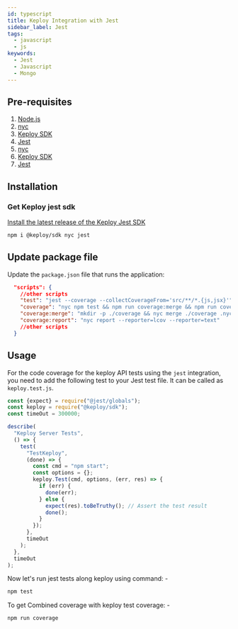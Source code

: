 ```yaml
---
id: typescript
title: Keploy Integration with Jest
sidebar_label: Jest
tags:
  - javascript
  - js
keywords:
  - Jest
  - Javascript
  - Mongo
---
```


## Pre-requisites

1. [Node.js](https://nodejs.org/en/download)
2. [nyc](https://www.npmjs.com/package/nyc)
3. [Keploy SDK](https://github.com/keploy/keploy?tab=readme-ov-file#-quick-installation)
4. [Jest](https://jestjs.io/docs/getting-started)
2. [nyc](https://www.npmjs.com/package/nyc)
3. [Keploy SDK](https://github.com/keploy/keploy?tab=readme-ov-file#-quick-installation)
4. [Jest](https://jestjs.io/docs/getting-started)

## Installation

### Get Keploy jest sdk

[Install the latest release of the Keploy Jest SDK](https://www.npmjs.com/package/@keploy/sdk)

```bash
npm i @keploy/sdk nyc jest
```

## Update package file

Update the `package.json` file that runs the application:

```json
  "scripts": {
    //other scripts
    "test": "jest --coverage --collectCoverageFrom='src/**/*.{js,jsx}'",
    "coverage": "nyc npm test && npm run coverage:merge && npm run coverage:report",
    "coverage:merge": "mkdir -p ./coverage && nyc merge ./coverage .nyc_output/out.json",
    "coverage:report": "nyc report --reporter=lcov --reporter=text"
    //other scripts
  }
```

## Usage

For the code coverage for the keploy API tests using the `jest` integration, you need to add the following test to your Jest test file. It can be called as `keploy.test.js`.

```javascript
const {expect} = require("@jest/globals");
const keploy = require("@keploy/sdk");
const timeOut = 300000;

describe(
  "Keploy Server Tests",
  () => {
    test(
      "TestKeploy",
      (done) => {
        const cmd = "npm start";
        const options = {};
        keploy.Test(cmd, options, (err, res) => {
          if (err) {
            done(err);
          } else {
            expect(res).toBeTruthy(); // Assert the test result
            done();
          }
        });
      },
      timeOut
    );
  },
  timeOut
);
```

Now let's run jest tests along keploy using command: -

```bash
npm test
```

To get Combined coverage with keploy test coverage: - 

```bash
npm run coverage
```
